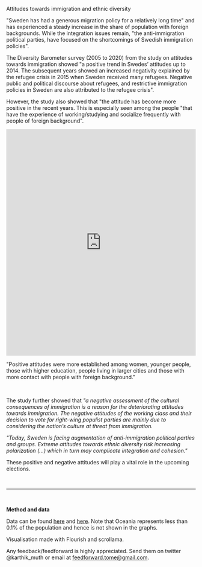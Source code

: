 
<link href="../css/style.css" rel="stylesheet">


<p class="text-h3">Attitudes towards immigration and ethnic diversity </p>

<p class="text-body-2">

"Sweden has had a generous migration policy for a relatively long time" and has experienced a steady increase in the share of population with foreign backgrounds. While the integration issues remain, "the anti-immigration political parties, have focused on the shortcomings of Swedish immigration policies".

The Diversity Barometer survey (2005 to 2020) from the study on attitudes towards immigration showed "a positive trend in Swedes’ attitudes up to 2014. The subsequent years showed an increased negativity explained by the refugee crisis in 2015 when Sweden received many refugees. Negative public and political discourse about refugees, and restrictive immigration policies in Sweden are also attributed to the refugee crisis".

However, the study also showed that "the attitude has become more positive in the recent years. This is especially seen among the people "that have the experience of working/studying and socialize frequently with people of foreign background".</p>

<iframe src='https://flo.uri.sh/visualisation/10709693/embed' title='Interactive or visual content'
    class='flourish-embed-iframe' frameborder='0' scrolling='no' style='width:100%;height:600px;'
    sandbox='allow-same-origin allow-forms allow-scripts allow-downloads allow-popups allow-popups-to-escape-sandbox allow-top-navigation-by-user-activation'></iframe>



<br />
<p class="blockquote">"Positive attitudes were more established among women, younger people, those with higher education, people living in larger cities and those with more contact with people with foreign background." </p>
<br />

<p class="text-body-2">

The study further showed that
_"a negative assessment of the cultural consequences of immigration is a reason for the deteriorating attitudes towards immigration. The negative attitudes of the working class and their decision to vote for right-wing populist parties are mainly due to considering the nation’s culture at threat from immigration._

_"Today, Sweden is facing augmentation of anti-immigration political parties and groups. Extreme attitudes towards ethnic diversity risk increasing polarization (...) which in turn may complicate integration and cohesion."_

These positive and negative attitudes will play a vital role in the upcoming elections.
</p>

<br /><hr><br />

<p class="text-body-2">

**Method and data**

Data can be found [here](https://www.statistikdatabasen.scb.se/pxweb/sv/ssd/START__BE__BE0101__BE0101Q/) and [here](https://www.mdpi.com/2076-0760/10/10/401/htm). Note that Oceania represents less than 0.1% of the population and hence is not shown in the graphs.

Visualisation made with Flourish and scrollama.

Any feedback/feedforward is highly appreciated. Send them on twitter @karthik\_muth or email at feedforward.tome@gmail.com.
</p>
